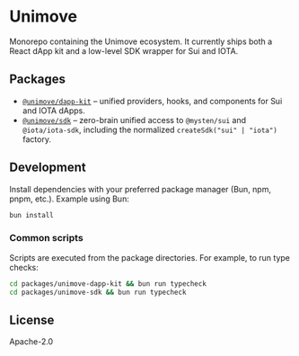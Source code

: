 # Unimove

Monorepo containing the Unimove ecosystem. It currently ships both a React dApp kit and a low-level SDK wrapper for Sui and IOTA.

## Packages

- [`@unimove/dapp-kit`](packages/unimove-dapp-kit) – unified providers, hooks, and components for Sui and IOTA dApps.
- [`@unimove/sdk`](packages/unimove-sdk) – zero-brain unified access to `@mysten/sui` and `@iota/iota-sdk`, including the normalized `createSdk("sui" | "iota")` factory.

## Development

Install dependencies with your preferred package manager (Bun, npm, pnpm, etc.). Example using Bun:

```bash
bun install
```

### Common scripts

Scripts are executed from the package directories. For example, to run type checks:

```bash
cd packages/unimove-dapp-kit && bun run typecheck
cd packages/unimove-sdk && bun run typecheck
```

## License

Apache-2.0
